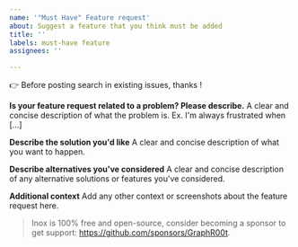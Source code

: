 ```yaml
---
name: '"Must Have" Feature request'
about: Suggest a feature that you think must be added
title: ''
labels: must-have feature
assignees: ''

---
```


👉 Before posting search in existing issues, thanks !

**Is your feature request related to a problem? Please describe.**
A clear and concise description of what the problem is. Ex. I'm always frustrated when [...]

**Describe the solution you'd like**
A clear and concise description of what you want to happen.

**Describe alternatives you've considered**
A clear and concise description of any alternative solutions or features you've considered.

**Additional context**
Add any other context or screenshots about the feature request here.

> Inox is 100% free and open-source, consider becoming a sponsor to get support: https://github.com/sponsors/GraphR00t.
